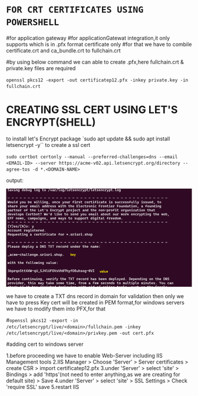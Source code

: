 # `FOR CRT CERTIFICATES USING POWERSHELL`

#for application gateway
#for applicationGatewat integration,it only supports which is in .pfx format certificate only
#for that we have to combile certificate.crt and ca_bundle.crt to fullchain.crt

#by using below command we can able to create .pfx,here fullchain.crt & private.key files are required

`openssl pkcs12 -export -out certificatep12.pfx -inkey private.key -in fullchain.crt`

# CREATING SSL CERT USING LET'S ENCRYPT(SHELL)

to install let's Encrypt package
`sudo apt update && sudo apt install letsencrypt -y``
to create a ssl cert

`sudo certbot certonly --manual --preferred-challenges=dns --email <EMAIL-ID> --server https://acme-v02.api.letsencrypt.org/directory --agree-tos -d *.<DOMAIN-NAME>`

output:

![Alt text](image.png)

we have to create a TXT dns record in domain for validation
then only we have to press <ENTER> Key
cert will be created in PEM format,for windows servers we have to modify them into PFX,for that

#`openssl pkcs12 -export -in /etc/letsencrypt/live/<domain>/fullchain.pem -inkey /etc/letsencrypt/live/<domain>/privkey.pem -out cert.pfx`

#adding cert to windows server

1.before proceeding we have to enable Web-Server including IIS Management tools
2.IIS Manager > Choose 'Server' > Server certificates > create CSR > import certificatep12.pfx
3.under 'Server' > select 'site' > Bindings > add 'https'(not need to enter anything,as we are creating for default site) > Save
4.under 'Server' > select 'site' > SSL Settings > Check 'require SSL' save
5.restart IIS
